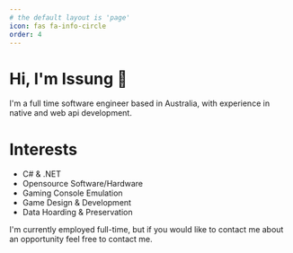 ```yaml
---
# the default layout is 'page'
icon: fas fa-info-circle
order: 4
---
```


# Hi, I'm Issung 👋
I'm a full time software engineer based in Australia, with experience in native and web api development.

# Interests
* C# & .NET
* Opensource Software/Hardware
* Gaming Console Emulation
* Game Design & Development
* Data Hoarding & Preservation

I'm currently employed full-time, but if you would like to contact me about an opportunity feel free to contact me.